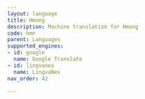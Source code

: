 ```yaml
---
layout: language
title: Hmong
description: Machine translation for Hmong
code: hmn
parent: Languages
supported_engines:
- id: google
  name: Google Translate
- id: lingvanex
  name: LingvaNex
nav_order: 42

---
```



